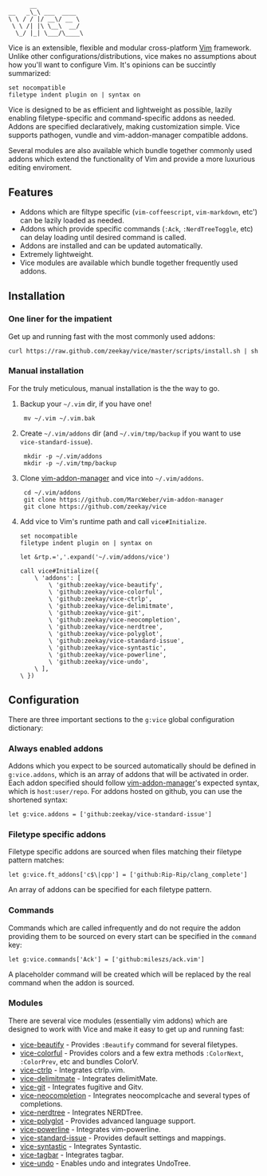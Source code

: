           __
    __   _\_\ ___  ____
    \ \ / / |/ __\/ __ \
     \ \ /| |\ \__\  __/
      \_/ |_| \___/\____\

Vice is an extensible, flexible and modular cross-platform [Vim][vim] framework.
Unlike other configurations/distributions, vice makes no assumptions about how
you'll want to configure Vim. It's opinions can be succintly summarized:

    set nocompatible
    filetype indent plugin on | syntax on

Vice is designed to be as efficient and lightweight as possible, lazily enabling
filetype-specific and command-specific addons as needed. Addons are specified
declaratively, making customization simple. Vice supports pathogen, vundle and
vim-addon-manager compatible addons.

Several modules are also available which bundle together commonly used addons
which extend the functionality of Vim and provide a more luxurious editing
enviroment.

## Features
- Addons which are filtype specific (`vim-coffeescript`, `vim-markdown`, etc')
  can be lazily loaded as needed.
- Addons which provide specific commands (`:Ack`, `:NerdTreeToggle`, etc) can
  delay loading until desired command is called.
- Addons are installed and can be updated automatically.
- Extremely lightweight.
- Vice modules are available which bundle together frequently used addons.

## Installation

### One liner for the impatient
Get up and running fast with the most commonly used addons:

    curl https://raw.github.com/zeekay/vice/master/scripts/install.sh | sh

### Manual installation
For the truly meticulous, manual installation is the the way to go.

1. Backup your `~/.vim` dir, if you have one!

        mv ~/.vim ~/.vim.bak

2. Create `~/.vim/addons` dir (and `~/.vim/tmp/backup` if you want to use `vice-standard-issue`).

        mkdir -p ~/.vim/addons
        mkdir -p ~/.vim/tmp/backup

3. Clone [vim-addon-manager][vam] and vice into `~/.vim/addons`.

        cd ~/.vim/addons
        git clone https://github.com/MarcWeber/vim-addon-manager
        git clone https://github.com/zeekay/vice

4. Add vice to Vim's runtime path and call `vice#Initialize`.

    ```vim
    set nocompatible
    filetype indent plugin on | syntax on

    let &rtp.=','.expand('~/.vim/addons/vice')

    call vice#Initialize({
        \ 'addons': [
            \ 'github:zeekay/vice-beautify',
            \ 'github:zeekay/vice-colorful',
            \ 'github:zeekay/vice-ctrlp',
            \ 'github:zeekay/vice-delimitmate',
            \ 'github:zeekay/vice-git',
            \ 'github:zeekay/vice-neocompletion',
            \ 'github:zeekay/vice-nerdtree',
            \ 'github:zeekay/vice-polyglot',
            \ 'github:zeekay/vice-standard-issue',
            \ 'github:zeekay/vice-syntastic',
            \ 'github:zeekay/vice-powerline',
            \ 'github:zeekay/vice-undo',
        \ ],
    \ })
    ```

## Configuration

There are three important sections to the `g:vice` global configuration
dictionary:

### Always enabled addons
Addons which you expect to be sourced automatically should be defined in
`g:vice.addons`, which is an array of addons that will be activated in order.
Each addon specified should follow [vim-addon-manager][vam]'s expected syntax,
which is `host:user/repo`. For addons hosted on github, you can use the
shortened syntax:

    let g:vice.addons = ['github:zeekay/vice-standard-issue']

### Filetype specific addons
Filetype specific addons are sourced when files matching their filetype pattern matches:

    let g:vice.ft_addons['c$\|cpp'] = ['github:Rip-Rip/clang_complete']

An array of addons can be specified for each filetype pattern.

### Commands
Commands which are called infrequently and do not require the addon providing
them to be sourced on every start can be specified in the `command` key:

    let g:vice.commands['Ack'] = ['github:mileszs/ack.vim']

A placeholder command will be created which will be replaced by the real command
when the addon is sourced.

### Modules
There are several vice modules (essentially vim addons) which are designed to
work with Vice and make it easy to get up and running fast:

- [vice-beautify][vice-beautify]             - Provides `:Beautify` command
  for several filetypes.
- [vice-colorful][vice-colorful]             - Provides colors and a few
  extra methods `:ColorNext`, `:ColorPrev`, etc and bundles ColorV.
- [vice-ctrlp][vice-ctrlp]                   - Integrates ctrlp.vim.
- [vice-delimitmate][vice-delimitmate]       - Integrates delimitMate.
- [vice-git][vice-git]                       - Integrates fugitive and Gitv.
- [vice-neocompletion][vice-neocompletion]   - Integrates neocomplcache and
  several types of completions.
- [vice-nerdtree][vice-nerdtree]             - Integrates NERDTree.
- [vice-polyglot][vice-polyglot]             - Provides advanced language
  support.
- [vice-powerline][vice-powerline]           - Integrates vim-powerline.
- [vice-standard-issue][vice-standard-issue] - Provides default settings and
  mappings.
- [vice-syntastic][vice-syntastic]           - Integrates Syntastic.
- [vice-tagbar][vice-tagbar]                 - Integrates tagbar.
- [vice-undo][vice-undo]                     - Enables undo and integrates
  UndoTree.

[vim]:                 http://vim.org
[vam]:                 https://github.com/MarcWeber/vim-addon-manager
[vice-beautify]:       https://github.com/zeekay/vice-beautify
[vice-colorful]:       https://github.com/zeekay/vice-colorful
[vice-ctrlp]:          https://github.com/zeekay/vice-ctrlp
[vice-delimitmate]:    https://github.com/zeekay/vice-delimitmate
[vice-git]:            https://github.com/zeekay/vice-git
[vice-neocompletion]:  https://github.com/zeekay/vice-neocompletion
[vice-nerdtree]:       https://github.com/zeekay/vice-nerdtree
[vice-polyglot]:       https://github.com/zeekay/vice-polyglot
[vice-powerline]:      https://github.com/zeekay/vice-powerline
[vice-standard-issue]: https://github.com/zeekay/vice-standard-issue
[vice-syntastic]:      https://github.com/zeekay/vice-syntastic
[vice-tagbar]:         https://github.com/zeekay/vice-tagbar
[vice-undo]:           https://github.com/zeekay/vice-undo
